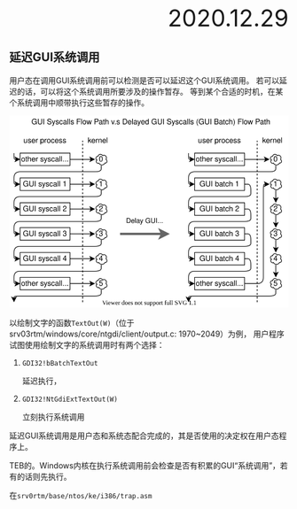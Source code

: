 <div style="text-align:right; font-size:3em;">2020.12.29</div>

## 延迟GUI系统调用

用户态在调用GUI系统调用前可以检测是否可以延迟这个GUI系统调用。
若可以延迟的话，可以将这个系统调用所要涉及的操作暂存。
等到某个合适的时机，在某个系统调用中顺带执行这些暂存的操作。

![delay_GUI_syscall-formatted](pictures/delay_GUI_syscall-formatted.svg)

以绘制文字的函数`TextOut(W)`（位于srv03rtm/windows/core/ntgdi/client/output.c: 1970~2049）为例，
用户程序试图使用绘制文字的系统调用时有两个选择：

1. `GDI32!bBatchTextOut`

   延迟执行，

2. `GDI32!NtGdiExtTextOut(W)`

   立刻执行系统调用


延迟GUI系统调用是用户态和系统态配合完成的，其是否使用的决定权在用户态程序上。

TEB的。Windows内核在执行系统调用前会检查是否有积累的GUI“系统调用”，若有的话则先执行。

在`srv0rtm/base/ntos/ke/i386/trap.asm`

